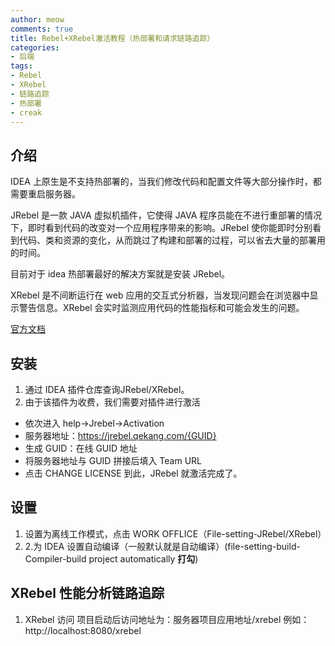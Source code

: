 ```yaml
---
author: meow
comments: true
title: Rebel+XRebel激活教程（热部署和请求链路追踪）
categories:
- 后端
tags:
- Rebel
- XRebel
- 链路追踪
- 热部署
- creak
---
```


## 介绍
IDEA 上原生是不支持热部署的，当我们修改代码和配置文件等大部分操作时，都需要重启服务器。

JRebel 是一款 JAVA 虚拟机插件，它使得 JAVA 程序员能在不进行重部署的情况下，即时看到代码的改变对一个应用程序带来的影响。JRebel 使你能即时分别看到代码、类和资源的变化，从而跳过了构建和部署的过程，可以省去大量的部署用的时间。

目前对于 idea 热部署最好的解决方案就是安装 JRebel。

XRebel 是不间断运行在 web 应用的交互式分析器，当发现问题会在浏览器中显示警告信息。XRebel 会实时监测应用代码的性能指标和可能会发生的问题。

[官方文档](https://manuals.jrebel.com/jrebel/index.html)

 ## 安装

1. 通过 IDEA 插件仓库查询JRebel/XRebel。
2. 由于该插件为收费，我们需要对插件进行激活
- 依次进入 help->Jrebel->Activation
- 服务器地址：https://jrebel.qekang.com/{GUID}
- 生成 GUID：在线 GUID 地址
- 将服务器地址与 GUID 拼接后填入 Team URL
- 点击 CHANGE LICENSE 到此，JRebel 就激活完成了。

## 设置
1. 设置为离线工作模式，点击 WORK OFFLICE（File-setting-JRebel/XRebel）
2. 2.为 IDEA 设置自动编译（一般默认就是自动编译）(file-setting-build-Compiler-build project automatically **打勾**)

## XRebel 性能分析链路追踪
1. XRebel 访问
项目启动后访问地址为：服务器项目应用地址/xrebel
例如：http://localhost:8080/xrebel
